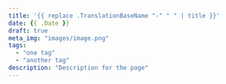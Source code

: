 ```yaml
---
title: '{{ replace .TranslationBaseName "-" " " | title }}'
date: {{ .Date }}
draft: true
meta_img: "images/image.png"
tags:
  - "one tag"
  - "another tag"
description: "Description for the page"
---
```


